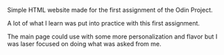 Simple HTML website made for the first assignment of the Odin Project.

A lot of what I learn was put into practice with this first assignment.

The main page could use with some more personalization and flavor but I was laser focused on doing what was asked from me.